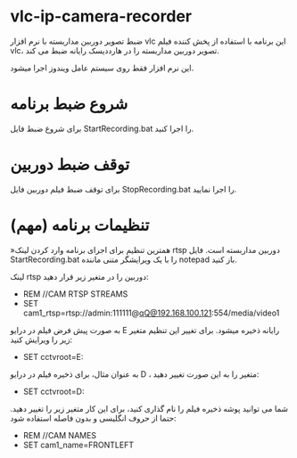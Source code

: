 # vlc-ip-camera-recorder
ضبط تصویر دوربین مداربسته با نرم افزار vlc
این برنامه با استفاده از پخش کننده فیلم vlc، تصویر دوربین مداربسته را در هارددیسک رایانه ضبط می کند.

این نرم افزار فقط روی سیستم عامل ویندوز اجرا میشود.


# شروع ضبط برنامه
برای شروع ضبط فایل StartRecording.bat را اجرا کنید.

# توقف ضبط دوربین
برای توقف ضبط فیلم دوربین فایل StopRecording.bat را اجرا نمایید.

# تنظیمات برنامه (مهم)
»همترین تنظیم برای اجرای برنامه وارد کردن لینک rtsp دوربین مداربسته است.
فایل StartRecording.bat را با یک ویرایشگر متنی ماننده notepad باز کنید.


لینک rtsp دوربین را در متغیر زیر قرار دهید:
- REM //CAM RTSP STREAMS
- SET cam1_rtsp=rtsp://admin:111111@qQ@192.168.100.121:554/media/video1

به صورت پیش فرض فیلم در درایو E رایانه ذخیره میشود. برای تغییر این تنظیم متغیر زیر را ویرایش کنید:
- SET cctvroot=E:

به عنوان مثال، برای ذخیره فیلم در درایو D ، متغیر را به این صورت تغییر دهید:
- SET cctvroot=D:

شما می توانید پوشه ذخیره فیلم را نام گذاری کنید، برای این کار متغیر زیر را تغییر دهید. حتما از حروف انگلیسی و بدون فاصله استفاده شود:
- REM //CAM NAMES
- SET cam1_name=FRONTLEFT
